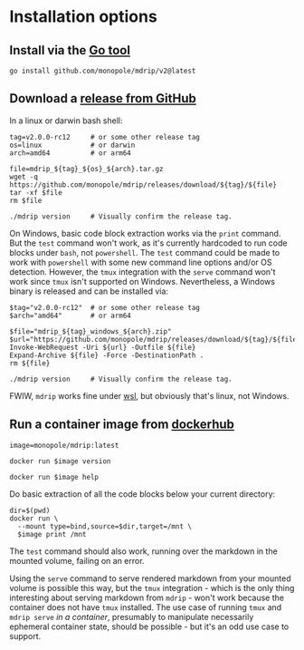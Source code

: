 # Installation options

[release from GitHub]: https://github.com/monopole/mdrip/releases
[Go tool]: https://golang.org/dl
[wsl]: https://learn.microsoft.com/en-us/windows/wsl

## Install via the [Go tool]

```
go install github.com/monopole/mdrip/v2@latest
```

## Download a [release from GitHub]

In a linux or darwin bash shell:
```
tag=v2.0.0-rc12     # or some other release tag
os=linux            # or darwin
arch=amd64          # or arm64

file=mdrip_${tag}_${os}_${arch}.tar.gz
wget -q https://github.com/monopole/mdrip/releases/download/${tag}/${file}
tar -xf $file
rm $file

./mdrip version     # Visually confirm the release tag.
```

On Windows, basic code block extraction works via the `print` command.
But the `test` command won't work, as it's currently hardcoded to 
run code blocks under `bash`, not `powershell`. The `test` command could be
made to work with `powershell` with some new command line options and/or
OS detection. However, the `tmux` integration with the `serve` command won't
work since `tmux` isn't supported on Windows. Nevertheless, a Windows binary is
released and can be installed via:
```
$tag="v2.0.0-rc12"  # or some other release tag
$arch="amd64"       # or arm64

$file="mdrip_${tag}_windows_${arch}.zip"
$url="https://github.com/monopole/mdrip/releases/download/${tag}/${file}"
Invoke-WebRequest -Uri ${url} -Outfile ${file}
Expand-Archive ${file} -Force -DestinationPath .
rm ${file}

./mdrip version     # Visually confirm the release tag.
```
FWIW, `mdrip` works fine under [wsl], but obviously that's linux, not Windows.

[dockerhub]: https://hub.docker.com/repository/docker/monopole/mdrip/tags

## Run a container image from [dockerhub]

```
image=monopole/mdrip:latest
```
```
docker run $image version
```
```
docker run $image help
```

Do basic extraction of all the code blocks below your current directory:
```
dir=$(pwd)
docker run \
  --mount type=bind,source=$dir,target=/mnt \
  $image print /mnt
```

The `test` command should also work, running over the markdown
in the mounted volume, failing on an error.

Using the `serve` command to serve rendered markdown from your mounted 
volume is possible this way, but the `tmux` integration - which is the
only thing interesting about serving markdown from `mdrip` - won't work
because the container does not have `tmux` installed.
The use case of running `tmux` and `mdrip serve` _in a container_,
presumably to manipulate necessarily ephemeral container state,
should be possible - but it's an odd use case to support.
